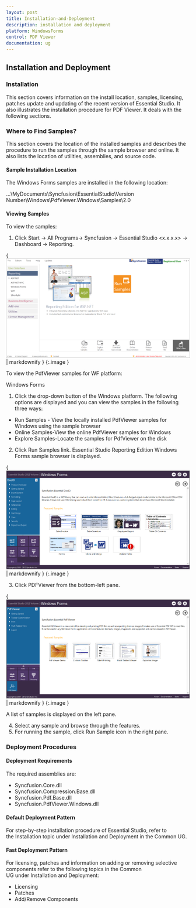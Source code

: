 ```yaml
---
layout: post
title: Installation-and-Deployment
description: installation and deployment
platform: WindowsForms
control: PDF Viewer
documentation: ug
---
```


## Installation and Deployment

### Installation

This section covers information on the install location, samples, licensing, patches update and updating of the recent version of Essential Studio. It also illustrates the installation procedure for PDF Viewer. It deals with the following sections.

### Where to Find Samples?

This section covers the location of the installed samples and describes the procedure to run the samples through the sample browser and online. It also lists the location of utilities, assemblies, and source code.

#### Sample Installation Location

The Windows Forms samples are installed in the following location:



...\MyDocuments\Syncfusion\EssentialStudio\Version Number\Windows\PdfViewer.Windows\Samples\2.0



#### Viewing Samples

To view the samples:



1. Click Start -> All Programs-> Syncfusion -> Essential Studio &lt;x.x.x.x&gt; -> Dashboard -> Reporting. 



{ ![](Installation-and-Deployment_images/Installation-and-Deployment_img1.png) | markdownify }
{:.image }




To view the PdfViewer samples for WF platform:



Windows Forms



1. Click the drop-down button of the Windows platform. The following options are displayed and you can view the samples in the following three ways:



* Run Samples - View the locally installed PdfViewer samples for Windows using the sample browser
* Online Samples-View the online PdfViewer samples for Windows
* Explore Samples-Locate the samples for PdfViewer on the disk



2. Click Run Samples link. Essential Studio Reporting Edition Windows Forms sample browser is displayed.



{ ![](Installation-and-Deployment_images/Installation-and-Deployment_img2.png) | markdownify }
{:.image }




3. Click PDFViewer from the bottom-left pane.



{ ![](Installation-and-Deployment_images/Installation-and-Deployment_img3.png) | markdownify }
{:.image }




A list of samples is displayed on the left pane. 

4. Select any sample and browse through the features.
5. For running the sample, click Run Sample icon in the right pane.
### Deployment Procedures 

#### Deployment Requirements


The required assemblies are:

* Syncfusion.Core.dll
* Syncfusion.Compression.Base.dll
* Syncfusion.Pdf.Base.dll
* Syncfusion.PdfViewer.Windows.dll
#### Default Deployment Pattern


For step-by-step installation procedure of Essential Studio, refer to the Installation topic under Installation and Deployment in the Common UG.

#### Fast Deployment Pattern 

For licensing, patches and information on adding or removing selective components refer to the following topics in the Common UG under Installation and Deployment:

* Licensing
* Patches
* Add/Remove Components
